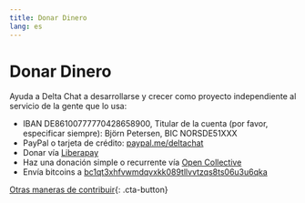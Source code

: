 ```yaml
---
title: Donar Dinero
lang: es
---
```


# Donar Dinero

Ayuda a Delta Chat a desarrollarse y crecer como proyecto independiente al servicio de la gente que lo usa:

- IBAN DE86100777770428658900, Titular de la cuenta (por favor, especificar siempre): Björn Petersen, BIC NORSDE51XXX
- PayPal o tarjeta de crédito: [paypal.me/deltachat](https://paypal.me/deltachat/20)
- Donar vía [Liberapay](https://liberapay.com/delta.chat/)
- Haz una donación simple o recurrente vía [Open Collective](https://opencollective.com/delta-chat/donate)
- Envía bitcoins a [bc1qt3xhfvwmdqvxkk089tllvvtzqs8ts06u3u6qka](bitcoin:bc1qt3xhfvwmdqvxkk089tllvvtzqs8ts06u3u6qka)

[Otras maneras de contribuir](contribute){: .cta-button}
